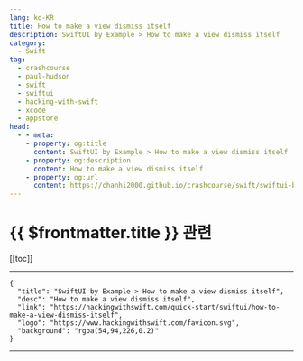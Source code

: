 ```yaml
---
lang: ko-KR
title: How to make a view dismiss itself
description: SwiftUI by Example > How to make a view dismiss itself
category:
  - Swift
tag: 
  - crashcourse
  - paul-hudson
  - swift
  - swiftui
  - hacking-with-swift
  - xcode
  - appstore
head:
  - - meta:
    - property: og:title
      content: SwiftUI by Example > How to make a view dismiss itself
    - property: og:description
      content: How to make a view dismiss itself
    - property: og:url
      content: https://chanhi2000.github.io/crashcourse/swift/swiftui-by-example/15-presenting-views/how-to-make-a-view-dismiss-itself.html
---
```


# {{ $frontmatter.title }} 관련

[[toc]]

---

```component VPCard
{
  "title": "SwiftUI by Example > How to make a view dismiss itself",
  "desc": "How to make a view dismiss itself",
  "link": "https://hackingwithswift.com/quick-start/swiftui/how-to-make-a-view-dismiss-itself",
  "logo": "https://www.hackingwithswift.com/favicon.svg",
  "background": "rgba(54,94,226,0.2)"
}
```

---

<TagLinks />